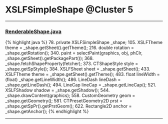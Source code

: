 # XSLFSimpleShape @Cluster 5

***

### [RenderableShape.java](https://searchcode.com/codesearch/view/97406799/)
{% highlight java %}
78. private XSLFSimpleShape _shape;
105.     XSLFTheme theme = _shape.getSheet().getTheme();
216.         double rotation = _shape.getRotation();
340.         paint = selectPaint(graphics, obj, phClr, _shape.getSheet().getPackagePart());
368.     _shape.fetchShapeProperty(fetcher);
373.         CTShapeStyle style = _shape.getSpStyle();
384.             XSLFSheet sheet = _shape.getSheet();
433.                 XSLFTheme theme = _shape.getSheet().getTheme();
483.     float lineWidth = (float) _shape.getLineWidth();
486.     LineDash lineDash = _shape.getLineDash();
494.     LineCap lineCap = _shape.getLineCap();
521.     XSLFShadow shadow = _shape.getShadow();
544.     _shape.drawContent(graphics);
558.     CustomGeometry geom = _shape.getGeometry();
581.                 CTPresetGeometry2D prst = _shape.getSpPr().getPrstGeom();
622.     Rectangle2D anchor = _shape.getAnchor();
{% endhighlight %}

***

